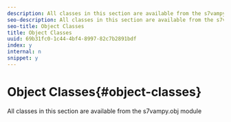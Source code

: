 ```yaml
---
description: All classes in this section are available from the s7vampy.obj module
seo-description: All classes in this section are available from the s7vampy.obj module
seo-title: Object Classes
title: Object Classes
uuid: 69b31fc0-1c44-4bf4-8997-82c7b2891bdf
index: y
internal: n
snippet: y
---
```


# Object Classes{#object-classes}

All classes in this section are available from the s7vampy.obj module

